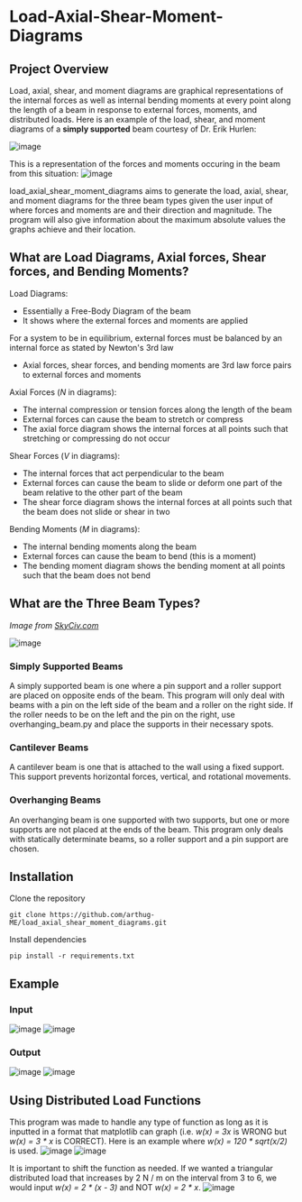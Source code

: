 # Load-Axial-Shear-Moment-Diagrams
## Project Overview
Load, axial, shear, and moment diagrams are graphical representations of the internal forces as well as internal bending moments at every point along the length of a beam in response to external forces, moments, and distributed loads.
Here is an example of the load, shear, and moment diagrams of a **simply supported** beam courtesy of Dr. Erik Hurlen:

![image](https://github.com/user-attachments/assets/aa0e48a3-a604-4001-ab26-97f184a11f49)

This is a representation of the forces and moments occuring in the beam from this situation:
![image](https://github.com/user-attachments/assets/100f00f4-8a93-4602-a2a4-75504bd6eec0)

load_axial_shear_moment_diagrams aims to generate the load, axial, shear, and moment diagrams for the three beam types given the user input of where forces and moments are and their direction and magnitude. The program will also give information about the maximum absolute values the graphs achieve and their location.

## What are Load Diagrams, Axial forces, Shear forces, and Bending Moments?
Load Diagrams:
- Essentially a Free-Body Diagram of the beam
- It shows where the external forces and moments are applied

For a system to be in equilibrium, external forces must be balanced by an internal force as stated by Newton's 3rd law
- Axial forces, shear forces, and bending moments are 3rd law force pairs to external forces and moments


Axial Forces (*N* in diagrams):
- The internal compression or tension forces along the length of the beam
- External forces can cause the beam to stretch or compress 
- The axial force diagram shows the internal forces at all points such that stretching or compressing do not occur

Shear Forces (*V* in diagrams):
- The internal forces that act perpendicular to the beam
- External forces can cause the beam to slide or deform one part of the beam relative to the other part of the beam
- The shear force diagram shows the internal forces at all points such that the beam does not slide or shear in two

Bending Moments (*M* in diagrams):
- The internal bending moments along the beam 
- External forces can cause the beam to bend (this is a moment)
- The bending moment diagram shows the bending moment at all points such that the beam does not bend 

## What are the Three Beam Types?
*Image from [SkyCiv.com](https://skyciv.com/docs/tutorials/beam-tutorials/types-of-beams/)*

![image](https://github.com/user-attachments/assets/93cf872d-168a-4ab7-9338-66c4f812395a)

### Simply Supported Beams
A simply supported beam is one where a pin support and a roller support are placed on opposite ends of the beam. This program will only deal with beams with a pin on the left side of the beam and a roller on the right side. If the roller needs to be on the left and the pin on the right, use overhanging_beam.py and place the supports in their necessary spots.

### Cantilever Beams
A cantilever beam is one that is attached to the wall using a fixed support. This support prevents horizontal forces, vertical, and rotational movements.

### Overhanging Beams
An overhanging beam is one supported with two supports, but one or more supports are not placed at the ends of the beam. This program only deals with statically determinate beams, so a roller support and a pin support are chosen.


## Installation
Clone the repository
```
git clone https://github.com/arthug-ME/load_axial_shear_moment_diagrams.git
```
Install dependencies
```
pip install -r requirements.txt
```

## Example 
### Input
![image](https://github.com/user-attachments/assets/61fae053-9da5-4349-90d2-f7f9a0136a61)
![image](https://github.com/user-attachments/assets/f2fe7239-9193-47fd-bbc0-1002488dc6ef)

### Output
![image](https://github.com/user-attachments/assets/54208d12-34ea-4b26-a29f-d60967583d81)
![image](https://github.com/user-attachments/assets/9ca97a53-4cc3-421c-ad94-82e4b3655bb3)

## Using Distributed Load Functions
This program was made to handle any type of function as long as it is inputted in a format that matplotlib can graph (i.e. *w(x) = 3x* is WRONG but *w(x) = 3 * x* is CORRECT). Here is an example where *w(x) = 120 * sqrt(x/2)* is used.
![image](https://github.com/user-attachments/assets/22538725-0da8-4fb2-9eb1-4f50b2ee2a95)
![image](https://github.com/user-attachments/assets/b74432ed-48a7-4ad0-aa86-2b4e2a122daa)

It is important to shift the function as needed. If we wanted a triangular distributed load that increases by 2 N / m on the interval from 3 to 6, we would input *w(x) = 2 * (x - 3)* and NOT *w(x) = 2 * x*. 
![image](https://github.com/user-attachments/assets/df4ef1de-a385-419b-b61d-6128ab9d08e7)




